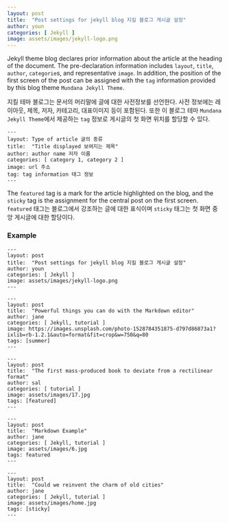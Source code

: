 ```yaml
---
layout: post
title:  "Post settings for jekyll blog 지킬 블로그 게시글 설정"
author: youn
categories: [ Jekyll ]
image: assets/images/jekyll-logo.png
---
```


Jekyll theme blog declares prior information about the article at the heading of the document. The pre-declaration information includes `layout`, `title`, `author`, `categorie`s, and representative `image`. In addition, the position of the first screen of the post can be assigned with the `tag` information provided by this blog theme `Mundana Jekyll Theme`.

지킬 테마 블로그는 문서의 머리말에 글에 대한 사전정보를 선언한다. 사전 정보에는 레이아웃, 제목, 저자, 카테고리, 대표이미지 등이 포함된다. 또한 이 블로그 테마 `Mundana Jekyll Theme`에서 제공하는 `tag` 정보로 게시글의 첫 화면 위치를 할당할 수 있다. 


```
---
layout: Type of article 글의 종류
title:  "Title displayed 보여지는 제목"
author: author name 저자 이름
categories: [ category 1, category 2 ]
image: url 주소
tag: tag information 태그 정보
---
```


The `featured` tag is a mark for the article highlighted on the blog, and the `sticky` tag is the assignment for the central post on the first screen.  
`featured` 태그는 블로그에서 강조하는 글에 대한 표식이며 `sticky` 태그는 첫 화면 중앙 게시글에 대한 할당이다. 

### Example  
```
---
layout: post
title:  "Post settings for jekyll blog 지킬 블로그 게시글 설정"
author: youn
categories: [ Jekyll ]
image: assets/images/jekyll-logo.png
---

---
layout: post
title:  "Powerful things you can do with the Markdown editor"
author: jane
categories: [ Jekyll, tutorial ]
image: https://images.unsplash.com/photo-1528784351875-d797d86873a1?ixlib=rb-1.2.1&auto=format&fit=crop&w=750&q=80
tags: [summer]
---

---
layout: post
title:  "The first mass-produced book to deviate from a rectilinear format"
author: sal
categories: [ tutorial ]
image: assets/images/17.jpg
tags: [featured]
---

---
layout: post
title:  "Markdown Example"
author: jane
categories: [ Jekyll, tutorial ]
image: assets/images/6.jpg
tags: featured
---

---
layout: post
title:  "Could we reinvent the charm of old cities"
author: jane
categories: [ Jekyll, tutorial ]
image: assets/images/home.jpg
tags: [sticky]
---
```
